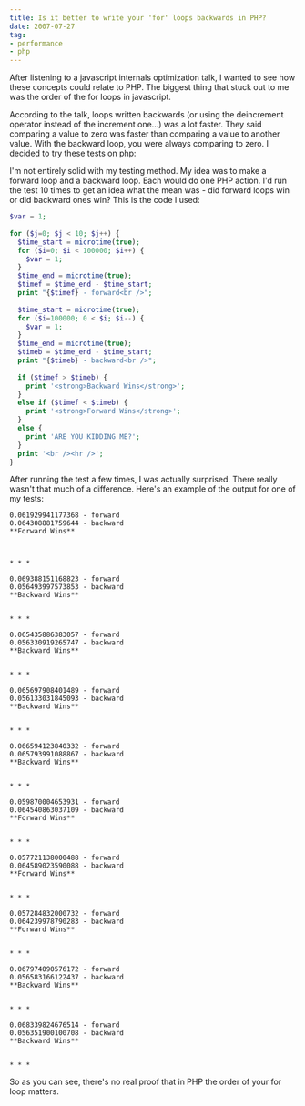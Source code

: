 ```yaml
---
title: Is it better to write your 'for' loops backwards in PHP?
date: 2007-07-27
tag:
- performance
- php
---
```

After listening to a javascript internals optimization talk, I wanted to see how these concepts could relate to PHP.  The biggest thing that stuck out to me was the order of the for loops in javascript.  

<!--more-->

According to the talk, loops written backwards (or using the deincrement operator instead of the increment one...) was a lot faster.  They said comparing a value to zero was faster than comparing a value to another value.  With the backward loop, you were always comparing to zero.  I decided to try these tests on php:

I'm not entirely solid with my testing method.  My idea was to make a forward loop and a backward loop.  Each would do one PHP action.  I'd run the test 10 times to get an idea what the mean was - did forward loops win or did backward ones win?  This is the code I used:

```php
$var = 1;
 
for ($j=0; $j < 10; $j++) {
  $time_start = microtime(true);
  for ($i=0; $i < 100000; $i++) {
    $var = 1;
  }
  $time_end = microtime(true);
  $timef = $time_end - $time_start;
  print "{$timef} - forward<br />";
 
  $time_start = microtime(true);
  for ($i=100000; 0 < $i; $i--) {
    $var = 1;
  }
  $time_end = microtime(true);
  $timeb = $time_end - $time_start;
  print "{$timeb} - backward<br />";
 
  if ($timef > $timeb) {
    print '<strong>Backward Wins</strong>';
  }
  else if ($timef < $timeb) {
    print '<strong>Forward Wins</strong>';
  }
  else {
    print 'ARE YOU KIDDING ME?';
  }
  print '<br /><hr />';
}    
```

After running the test a few times, I was actually surprised.  There really wasn't that much of a difference.  Here's an example of the output for one of my tests:

    0.061929941177368 - forward
    0.064308881759644 - backward
    **Forward Wins**
    
    
    
    * * *
    
    0.069388151168823 - forward
    0.056493997573853 - backward
    **Backward Wins**
    
    
    * * *
    
    0.065435886383057 - forward
    0.056330919265747 - backward
    **Backward Wins**
    
    
    * * *
    
    0.065697908401489 - forward
    0.056133031845093 - backward
    **Backward Wins**
    
    
    * * *
    
    0.066594123840332 - forward
    0.065793991088867 - backward
    **Backward Wins**
    
    
    * * *
    
    0.059870004653931 - forward
    0.064540863037109 - backward
    **Forward Wins**
    
    
    * * *
    
    0.057721138000488 - forward
    0.064589023590088 - backward
    **Forward Wins**
    
    
    * * *
    
    0.057284832000732 - forward
    0.064239978790283 - backward
    **Forward Wins**
    
    
    * * *
    
    0.067974090576172 - forward
    0.056583166122437 - backward
    **Backward Wins**
    
    
    * * *
    
    0.068339824676514 - forward
    0.056351900100708 - backward
    **Backward Wins**
    
    
    * * *

So as you can see, there's no real proof that in PHP the order of your for loop matters.
